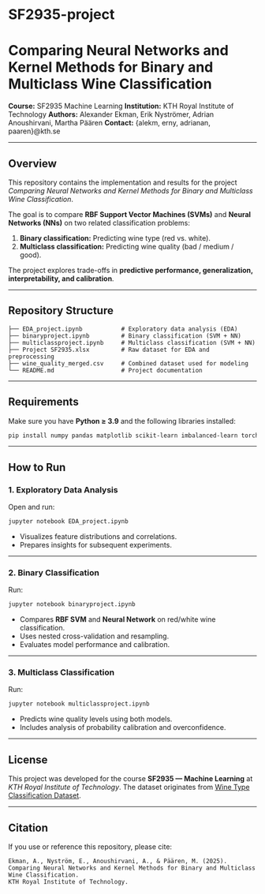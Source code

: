 # SF2935-project

# Comparing Neural Networks and Kernel Methods for Binary and Multiclass Wine Classification

**Course:** SF2935 Machine Learning
**Institution:** KTH Royal Institute of Technology
**Authors:** Alexander Ekman, Erik Nyströmer, Adrian Anoushirvani, Martha Päären
**Contact:** {alekm, erny, adrianan, paaren}@kth.se

---

## Overview

This repository contains the implementation and results for the project *Comparing Neural Networks and Kernel Methods for Binary and Multiclass Wine Classification*.

The goal is to compare **RBF Support Vector Machines (SVMs)** and **Neural Networks (NNs)** on two related classification problems:

1. **Binary classification:** Predicting wine type (red vs. white).
2. **Multiclass classification:** Predicting wine quality (bad / medium / good).

The project explores trade-offs in **predictive performance, generalization, interpretability, and calibration**.

---

## Repository Structure

```
├── EDA_project.ipynb           # Exploratory data analysis (EDA)
├── binaryproject.ipynb         # Binary classification (SVM + NN)
├── multiclassproject.ipynb     # Multiclass classification (SVM + NN)
├── Project SF2935.xlsx         # Raw dataset for EDA and preprocessing
├── wine_quality_merged.csv     # Combined dataset used for modeling
└── README.md                   # Project documentation
```

---

## Requirements

Make sure you have **Python ≥ 3.9** and the following libraries installed:

```bash
pip install numpy pandas matplotlib scikit-learn imbalanced-learn torch
```

---

## How to Run

### 1. Exploratory Data Analysis

Open and run:

```bash
jupyter notebook EDA_project.ipynb
```

* Visualizes feature distributions and correlations.
* Prepares insights for subsequent experiments.

---

### 2. Binary Classification

Run:

```bash
jupyter notebook binaryproject.ipynb
```

* Compares **RBF SVM** and **Neural Network** on red/white wine classification.
* Uses nested cross-validation and resampling. 
* Evaluates model performance and calibration.

---

### 3. Multiclass Classification

Run:

```bash
jupyter notebook multiclassproject.ipynb
```

* Predicts wine quality levels using both models.
* Includes analysis of probability calibration and overconfidence.

---


## License

This project was developed for the course **SF2935 — Machine Learning** at
*KTH Royal Institute of Technology*.
The dataset originates from [Wine Type Classification Dataset](https://www.kaggle.com/datasets/ehsanesmaeili/red-and-white-wine-quality-merged).

---

## Citation

If you use or reference this repository, please cite:

```
Ekman, A., Nyström, E., Anoushirvani, A., & Päären, M. (2025).
Comparing Neural Networks and Kernel Methods for Binary and Multiclass Wine Classification.
KTH Royal Institute of Technology.
```

